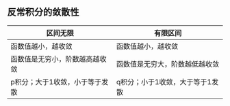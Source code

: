 ## 反常积分的敛散性

| 区间无限                       | 有限区间                        |
| ------------------------------ | ------------------------------- |
| 函数值越小，越收敛             | 函数值越小，越收敛              |
| 函数值是无穷小，阶数越高越收敛 | 函数值是无穷大，阶数越低越收敛  |
| p积分；大于1收敛，小于等于发散 | q积分；小于1收敛，大于等于1发散 |

